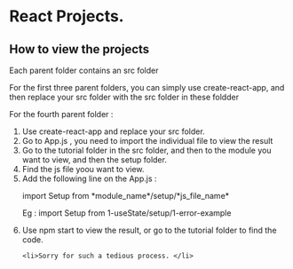# React Projects.

<h2> How to view the projects </h2>

<p> Each parent folder contains an src folder <p>

<p> For the first three parent folders, you can simply use create-react-app,
and then replace your src folder with the src folder in these foldder </p>

<p> For the fourth parent folder : </p>

<ol>
	<li>Use create-react-app and replace your src folder.</li>
	<li>Go to App.js , you need to import the individual file to view the result </li>
	<li>Go to the tutorial folder in the src folder, and then to the module you want to view, and then the setup folder.</li>
	<li>Find the js file yoou want to view.</li>
	<li>Add the following line on the App.js :
		<p>import Setup from *module_name*/setup/*js_file_name*</p>
		<p>Eg : import Setup from 1-useState/setup/1-error-example
	</li>
	<li> Use npm start to view the result, or go to the tutorial folder to find the code. </li>

	<li>Sorry for such a tedious process. </li>
</ol>
